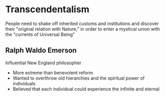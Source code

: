 # Transcendentalism

People need to shake off inherited customs and institutions and discover their
"original relation with Nature," in order to enter a mystical union with the
"currents of Universal Being"

## Ralph Waldo Emerson

Influential New England philosopher
- More extreme than benevolent reform
- Wanted to overthrow old hierarchies and the spiritual power of individuals
- Believed that each individual could experience the infinite and eternal

